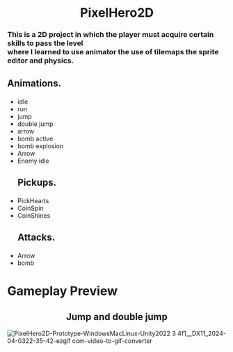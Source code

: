 <h1 align="center">PixelHero2D</h1>
<h3>This is a 2D project in which the player must acquire certain skills to pass the level<br>
    where I learned to use animator the use of tilemaps the sprite editor and physics. </h3>
    
<h2><p>Animations.</p></h2>
<ul>
<li>idle </li>
<li>run</li>
<li>jump</li>
<li>double jump</li>
<li>arrow</li>
<li>bomb active</li>
<li>bomb explosion</li>
<li>Arrow</li>
<li>Enemy idle</li>

<h2><p>Pickups.</p></h2>
<li>PickHearts </li>
<li>CoinSpin</li>
<li>CoinShines</li>
    
<h2><p>Attacks.</p></h2>
<li>Arrow </li> 
<li>bomb </li> 
</ul>
<h1>Gameplay Preview</h1>
<h2 align="center">Jump and double jump</h2>

![PixelHero2D-Prototype-WindowsMacLinux-Unity2022 3 4f1__DX11_2024-04-0322-35-42-ezgif com-video-to-gif-converter](https://github.com/ManuelSanchezDevs/PixelHero2D/assets/165371982/3026058f-caea-4396-898a-7f2b2023b1fb)



